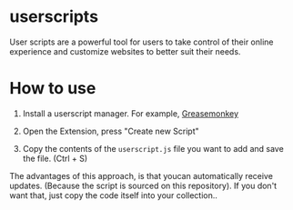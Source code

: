 # userscripts

User scripts are a powerful tool for users to take control of their online experience and customize websites to better suit their needs.

# How to use

1. Install a userscript manager. For example,
[Greasemonkey](https://github.com/greasemonkey/greasemonkey)

2. Open the Extension, press "Create new Script"

3. Copy the contents of the  `userscript.js` file you want to add and save the
file. (Ctrl + S)

The advantages of this approach, is that youcan  automatically receive updates. (Because the script is sourced on this repository). If you don't want that, just copy the code itself into your collection..
